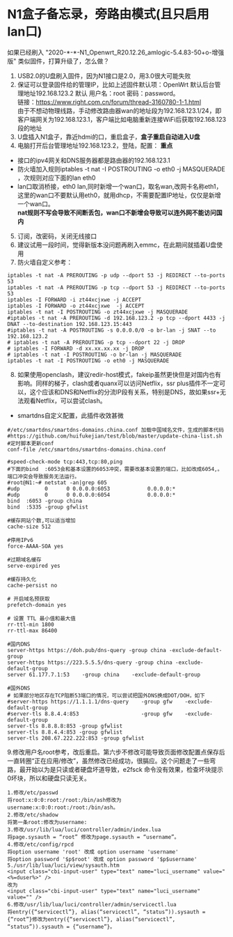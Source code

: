 # N1盒子备忘录，旁路由模式(且只启用lan口)
如果已经刷入  "2020-\*-\*-N1_Openwrt_R20.12.26_amlogic-5.4.83-50+o-增强版"  类似固件，打算升级了，怎么做？
1. USB2.0的U盘刷入固件，因为N1接口是2.0，用3.0很大可能失败
2. 保证可以登录固件给的管理IP，比如上述固件默认项：OpenWrt 默认后台管理地址192.168.123.2  默认 用户名：root  密码：password。  
链接：https://www.right.com.cn/forum/thread-3160780-1-1.html  
由于不想动物理线路，手动修改路由器wan的地址段为192.168.123.1/24，即客户端网关为192.168.123.1，客户端比如电脑重新连接WiFi后获取192.168.123段的地址
3. U盘插入N1盒子，靠近hdmi的口，重启盒子，**盒子重启自动进入U盘**
4. 电脑打开后台管理地址192.168.123.2，登陆，配置：  **重点**
- 接口的ipv4网关和DNS服务器都是路由器的192.168.123.1   
- 防火墙加入规则iptables -t nat -I POSTROUTING -o eth0 -j MASQUERADE  ，次规则对应下面的lan eth0
- lan口取消桥接，eth0 lan,同时新增一个wan口，取名wan,改网卡名称eth1，这里的wan口不要默认用eth0，就用dhcp，不需要配置IP地址，仅仅是新增一个wan口。  
**nat规则不写会导致不间断丢包，wan口不新增会导致可以连外网不能访问国内**
5. 订阅，改密码，关闭无线接口 
6. 建议试用一段时间，觉得新版本没问题再刷入emmc，在此期间就插着U盘使用
7. 防火墙自定义参考：
```
iptables -t nat -A PREROUTING -p udp --dport 53 -j REDIRECT --to-ports 53
iptables -t nat -A PREROUTING -p tcp --dport 53 -j REDIRECT --to-ports 53
iptables -I FORWARD -i zt44xcjxwe -j ACCEPT
iptables -I FORWARD -o zt44xcjxwe  -j ACCEPT
iptables -t nat -I POSTROUTING -o zt44xcjxwe -j MASQUERADE
#iptables -t nat -A PREROUTING -d 192.168.123.2 -p tcp --dport 4433 -j DNAT --to-destination 192.168.123.15:443 
#iptables -t nat -A POSTROUTING -s 0.0.0.0/0 -o br-lan -j SNAT --to 192.168.123.2
# iptables -t nat -A PREROUTING -p tcp --dport 22 -j DROP
# iptables -I FORWARD -d xx.xx.xx.xx -j DROP
# iptables -t nat -I POSTROUTING -o br-lan -j MASQUERADE
iptables -t nat -I POSTROUTING -o eth0 -j MASQUERADE
```
8. 如果使用openclash，建议redir-host模式，fakeip虽然更快但是对国内也有影响。同样的梯子，clash或者quanx可以访问Netflix，ssr plus插件不一定可以，这个应该和DNS和Netflix的分流IP段有关系，特别是DNS，故如果ssr+无法观看Netflix，可以尝试clash。

- smartdns自定义配置，此插件收效甚微
```
#/etc/smartdns/smartdns-domains.china.conf 加载中国域名文件，生成的脚本代码
#https://github.com/huifukejian/test/blob/master/update-china-list.sh
#定时脚本更新conf
conf-file /etc/smartdns/smartdns-domains.china.conf

#speed-check-mode tcp:443,tcp:80,ping
#下面的bind  :6053会和基本设置的6053冲突，需要改基本设置的端口，比如改成6054,。端口冲突会导致服务无法运行。
#root@N1:~# netstat -an|grep 605
#udp        0      0 0.0.0.0:6053            0.0.0.0:*                           
#udp        0      0 0.0.0.0:6054            0.0.0.0:* 
bind  :6053 -group china
bind  :5335 -group gfwlist

#缓存网站个数,可以适当增加
cache-size 512

#停用IPv6
force-AAAA-SOA yes

#过期域名缓存
serve-expired yes

#缓存持久化
cache-persist no

# 开启域名预获取
prefetch-domain yes

# 设置 TTL 最小值和最大值
rr-ttl-min 1800
rr-ttl-max 86400

#国内DNS
server-https https://doh.pub/dns-query -group china -exclude-default-group
server-https https://223.5.5.5/dns-query -group china -exclude-default-group
server 61.177.7.1:53    -group china    -exclude-default-group

#国外DNS
# 如果部分地区存在TCP阻断53端口的情况，可以尝试把国外DNS换成DOT/DOH，如下
#server-https https://1.1.1.1/dns-query    -group gfw    -exclude-default-group
#server-tls 8.8.4.4:853                    -group gfw    -exclude-default-group
server-tls 8.8.8.8:853 -group gfwlist
server-tls 8.8.4.4:853 -group gfwlist
server-tls 208.67.222.222:853 -group gfwlist
```
9.修改用户名root参考，改后重启。第六步不修改可能导致页面修改配置点保存后一直转圈“正在应用/修改”，虽然修改已经成功，很膈应。这个问题走了一些弯路，最开始以为是只读或者硬盘坏道导致，e2fsck 命令没有效果，检查坏块提示0坏块，所以和硬盘只读无关。
```
1.修改/etc/passwd
将root:x:0:0:root:/root:/bin/ash修改为username:x:0:0:root:/root:/bin/ash。
2.修改/etc/shadow
将第一条root:修改为username:
3.修改/usr/lib/lua/luci/controller/admin/index.lua
将page.sysauth = “root” 修改为page.sysauth = “username”。
4.修改/etc/config/rpcd
将option username 'root' 改成 option username 'username'
将option password '$p$root' 改成 option password '$p$username'
5./usr/lib/lua/luci/view/sysauth.htm  
<input class="cbi-input-user" type="text" name="luci_username" value="<%=duser%>" />
改为
<input class="cbi-input-user" type="text" name="luci_username" value="" />
6.修改/usr/lib/lua/luci/controller/admin/servicectl.lua
将entry({“servicectl”}, alias(“servicectl”, “status”)).sysauth = {“root”}修改为entry({“servicectl”}, alias(“servicectl”, “status”)).sysauth = {“username”}。
```
